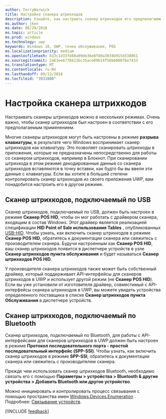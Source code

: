 ```yaml
---
author: TerryWarwick
title: Настройка сканера штрихкодов
description: Узнайте, как настроить сканер штрихкодов его предполагаемым.
ms.author: jken
ms.date: 08/29/2018
ms.topic: article
ms.prod: windows
ms.technology: uwp
keywords: Windows 10, UWP, точка обслуживания, POS
ms.localizationpriority: medium
ms.openlocfilehash: b33c1d33fe88a09de36e8f80a3034b915d338861
ms.sourcegitcommit: 2a63ee6770413bc35ace09b14f56b60007be7433
ms.translationtype: MT
ms.contentlocale: ru-RU
ms.lasthandoff: 09/12/2018
ms.locfileid: "3931008"
---
```

# <a name="configure-a-barcode-scanner"></a>Настройка сканера штрихкодов

Настраивать сканеры штрихкодов можно в нескольких режимах.  Очень важно, чтобы сканер штрихкодов был настроен в соответствии с его предполагаемым применением.

Многие сканеры штрихкодов могут быть настроены в режиме **разрыва клавиатуры**, в результате чего Windows воспринимает сканер штрихкодов как клавиатуру.  Это позволяет сканировать штрихкоды в приложения, которые не предназначены непосредственно для работы со сканером штрихкодов, например в Блокнот.  При сканировании штрихкода в этом режиме декодированные данные со сканера штрихкодов вставляются в точку вставки, как будто бы вы ввели эти данные с клавиатуры.  Если вы хотите в большей степени контролировать сканер штрихкодов из своего приложения UWP, вам понадобится настроить его в другом режиме.

## <a name="usb-barcode-scanner"></a>Сканер штрихкодов, подключаемый по USB
Сканер штрихкодов, подключаемый по USB, должен быть настроен в режиме **Сканер POS HID**, чтобы он мог работать с драйвером сканера, входящим в состав Windows. Этот драйвер является реализацией спецификации **HID Point of Sale использования Tables** , опубликованных [USB-HID](http://www.usb.org/developers/hidpage/).  Чтобы узнать, как включить сканер штрихкодов в режиме **Сканер POS HID**, обратитесь к документации сканера или свяжитесь с производителем сканера.  Будучи настроенным как **Сканер POS HID**, ваш сканер штрихкодов появится в диспетчере устройств в узле **Сканер штрихкодов пункта обслуживания** и будет называться **Сканер штрихкодов POS HID**.

У производителя сканера штрихкодов также может быть собственный драйвер, который поддерживает API-интерфейсы для сканеров штрихкодов в UWP и использует другой режим (не **Сканер POS HID**).  Если вы уже установили от изготовителя драйвер, совместимый с API-интерфейсы сканера штрихкодов в UWP, вы можете увидеть устройства определенного поставщика в списке **Сканер штрихкодов пункта Обслуживания** в диспетчере устройств.

## <a name="bluetooth-barcode-scanner"></a>Сканер штрихкодов, подключаемый по Bluetooth
Сканер штрихкодов, подключаемый по Bluetooth, для работы с API-интерфейсами для сканеров штрихкодов в UWP должен быть настроен в режиме **Протокол последовательного порта - простой последовательный интерфейс (SPP-SSI)**.  Чтобы узнать, как включить сканер штрихкодов в режиме **SPP-SSI**, обратитесь к документации сканера или свяжитесь с производителем сканера.

Прежде чем использовать сканер штрихкодов Bluetooth, необходимо связать его с помощью **Параметры > устройства > Bluetooth & другие устройства > Добавить Bluetooth или другое устройство**.

Можно инициировать и контролировать процесс связывания с помощью пространства имен [Windows.Devices.Enumeration](https://docs.microsoft.com/uwp/api/windows.devices.enumeration) .  Подробнее: [Связывание устройств](https://docs.microsoft.com/windows/uwp/devices-sensors/pair-devices).

[!INCLUDE [feedback](./includes/pos-feedback.md)]